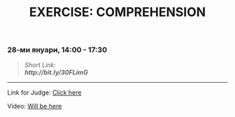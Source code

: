 <h1 align="center">EXERCISE: COMPREHENSION</h1>
    <br>

<h3>28-ми януари, 14:00 - 17:30</h3>

<blockquote>
    <i>
        Short Link: <br> 
        <b>
            http://bit.ly/30FLimG
        </b> 
    </i>
</blockquote>

<hr>

<p>
    Link for Judge: <a href="https://judge.softuni.bg/Contests/Compete/Index/1837#0">Click here</a>
</p>

<p>
    Video: <a href="">Will be here</a>
</p>
